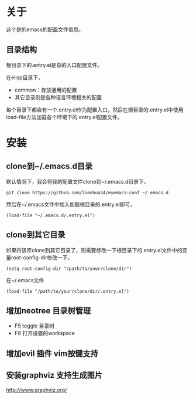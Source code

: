 # 关于 #
这个是的emacs的配置文件信息。

## 目录结构 ##
根目录下的.entry.el是总的入口配置文件。

在elisp目录下，
- common：存放通用的配置
- 其它目录则是各种语言环境相关的配置

每个目录下都会有一个.entry.el作为配置入口，然后在根目录的.entry.el中使用load-file方法加载各个环境下的.entry.el配置文件。

# 安装 #

## clone到~/.emacs.d目录 ##

默认情况下，我会将我的配置文件clone到~/.emacs.d目录下，
```
git clone https://github.com/lienhua34/myemacs-conf ~/.emacs.d
```
然后在~/.emacs文件中加入加载根目录的.entry.el即可，
```
(load-file "~/.emacs.d/.entry.el")
```

## clone到其它目录 ##

如果将该库clone到其它目录了，则需要修改一下根目录下的.entry.el文件中的变量root-config-dir修改一下，
```
(setq root-config-dir "/path/to/your/clone/dir")
```
在~/.emacs文件
```
(load-file "/path/to/your/clone/dir/.entry.el")
```
## 增加neotree 目录树管理
- F5 toggle 目录树
- F6 打开设置的workspace

## 增加evil 插件  vim按键支持

## 安装graphviz 支持生成图片 ##
http://www.graphviz.org/
